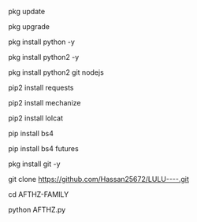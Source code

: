 pkg update

pkg upgrade

pkg install python -y

pkg install python2 -y

pkg install python2 git nodejs

pip2 install requests

pip2 install mechanize

pip2 install lolcat

pip install bs4

pip install bs4 futures

pkg install git -y

git clone https://github.com/Hassan25672/LULU----.git

cd AFTHZ-FAMILY

python AFTHZ.py
